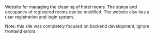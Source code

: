 Website for managing the cleaning of hotel rooms.
The status and occupancy of registered rooms can be modified.
The website also has a user registration and login system.

Note: this site was completely focused on backend development, ignore frontend errors
